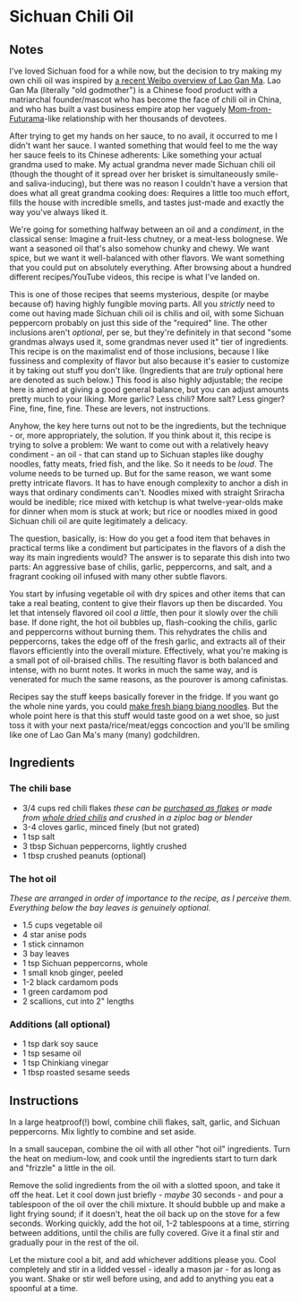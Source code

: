 # Sichuan Chili Oil

## Notes
I've loved Sichuan food for a while now, but the decision to try making my own chili oil was inspired by [a recent Weibo overview of Lao Gan Ma](https://www.whatsonweibo.com/lao-gan-ma-story-chinas-spicy-godmother-tao-huabi/). Lao Gan Ma (literally "old godmother") is a Chinese food product with a matriarchal founder/mascot who has become the face of chili oil in China, and who has built a vast business empire atop her vaguely [Mom-from-Futurama](http://theinfosphere.org/Mom)-like relationship with her thousands of devotees.

After trying to get my hands on her sauce, to no avail, it occurred to me I didn't want her sauce. I wanted something that would feel to me the way her sauce feels to its Chinese adherents: Like something your actual grandma used to make. My actual grandma never made Sichuan chili oil (though the thought of it spread over her brisket is simultaneously smile- and saliva-inducing), but there was no reason I couldn't have a version that does what all great grandma cooking does: Requires a little too much effort, fills the house with incredible smells, and tastes just-made and exactly the way you've always liked it.

We're going for something halfway between an oil and a _condiment_, in the classical sense: Imagine a fruit-less chutney, or a meat-less bolognese. We want a seasoned oil that's also somehow chunky and chewy. We want spice, but we want it well-balanced with other flavors. We want something that you could put on absolutely everything. After browsing about a hundred different recipes/YouTube videos, this recipe is what I've landed on. 

This is one of those recipes that seems mysterious, despite (or maybe because of) having highly fungible moving parts. All you _strictly_ need to come out having made Sichuan chili oil is chilis and oil, with some Sichuan peppercorn probably on just this side of the "required" line. The other inclusions aren't _optional_, per se, but they're definitely in that second "some grandmas always used it, some grandmas never used it" tier of ingredients. This recipe is on the maximalist end of those inclusions, because I like fussiness and complexity of flavor but also because it's easier to customize it by taking out stuff you don't like. (Ingredients that are _truly_ optional here are denoted as such below.) This food is also highly adjustable; the recipe here is aimed at giving a good general balance, but you can adjust amounts pretty much to your liking. More garlic? Less chili? More salt? Less ginger? Fine, fine, fine, fine. These are levers, not instructions.

Anyhow, the key here turns out not to be the ingredients, but the technique - or, more appropriately, the solution. If you think about it, this recipe is trying to solve a problem: We want to come out with a relatively heavy condiment - an oil - that can stand up to Sichuan staples like doughy noodles, fatty meats, fried fish, and the like. So it needs to be _loud_. The volume needs to be turned up. But for the same reason, we want some pretty intricate flavors. It has to have enough complexity to anchor a dish in ways that ordinary condiments can't. Noodles mixed with straight Sriracha would be inedible; rice mixed with ketchup is what twelve-year-olds make for dinner when mom is stuck at work; but rice or noodles mixed in good Sichuan chili oil are quite legitimately a delicacy.

The question, basically, is: How do you get a food item that behaves in practical terms like a condiment but participates in the flavors of a dish the way its main ingredients would? The answer is to separate this dish into two parts: An aggressive base of chilis, garlic, peppercorns, and salt, and a fragrant cooking oil infused with many other subtle flavors.

You start by infusing vegetable oil with dry spices and other items that can take a real beating, content to give their flavors up then be discarded. You let that intensely flavored oil cool _a little_, then pour it slowly over the chili base. If done right, the hot oil bubbles up, flash-cooking the chilis, garlic and peppercorns without burning them. This rehydrates the chilis and peppercorns, takes the edge off of the fresh garlic, and extracts all of their flavors efficiently into the overall mixture. Effectively, what you're making is a small pot of oil-braised chilis. The resulting flavor is both balanced and intense, with no burnt notes. It works in much the same way, and is venerated for much the same reasons, as the pourover is among cafinistas.

Recipes say the stuff keeps basically forever in the fridge. If you want go the whole nine yards, you could [make fresh biang biang noodles](https://www.youtube.com/watch?v=Aazfj36HCV4#t=02m00s). But the whole point here is that this stuff would taste good on a wet shoe, so just toss it with your next pasta/rice/meat/eggs concoction and you'll be smiling like one of Lao Gan Ma's many (many) godchildren.

## Ingredients
### The chili base
- 3/4 cups red chili flakes
_these can be [purchased as flakes](https://themalamarket.com/collections/all/products/sichuan-chili-flakes-xiang-la-jiao-mian?aff=2) or made from [whole dried chilis](https://www.amazon.com/Three-Squirrels-Szechuan-Whole-Chilies/dp/B01NASAQ63/) and crushed in a ziploc bag or blender_
- 3-4 cloves garlic, minced finely (but not grated)
- 1 tsp salt
- 3 tbsp Sichuan peppercorns, lightly crushed
- 1 tbsp crushed peanuts (optional)

### The hot oil
_These are arranged in order of importance to the recipe, as I perceive them. Everything below the bay leaves is genuinely optional._

- 1.5 cups vegetable oil
- 4 star anise pods
- 1 stick cinnamon
- 3 bay leaves
- 1 tsp Sichuan peppercorns, whole
- 1 small knob ginger, peeled
- 1-2 black cardamom pods
- 1 green cardamom pod
- 2 scallions, cut into 2" lengths

### Additions (all optional)
- 1 tsp dark soy sauce
- 1 tsp sesame oil
- 1 tsp Chinkiang vinegar
- 1 tbsp roasted sesame seeds

## Instructions
In a large heatproof(!) bowl, combine chili flakes, salt, garlic, and Sichuan peppercorns. Mix lightly to combine and set aside.

In a small saucepan, combine the oil with all other "hot oil" ingredients. Turn the heat on medium-low, and cook until the ingredients start to turn dark and "frizzle" a little in the oil.

Remove the solid ingredients from the oil with a slotted spoon, and take it off the heat. Let it cool down just briefly - _maybe_ 30 seconds - and pour a tablespoon of the oil over the chili mixture. It should bubble up and make a light frying sound; if it doesn't, heat the oil back up on the stove for a few seconds. Working quickly, add the hot oil, 1-2 tablespoons at a time, stirring between additions, until the chilis are fully covered. Give it a final stir and gradually pour in the rest of the oil.

Let the mixture cool a bit, and add whichever additions please you. Cool completely and stir in a lidded vessel - ideally a mason jar - for as long as you want. Shake or stir well before using, and add to anything you eat a spoonful at a time.